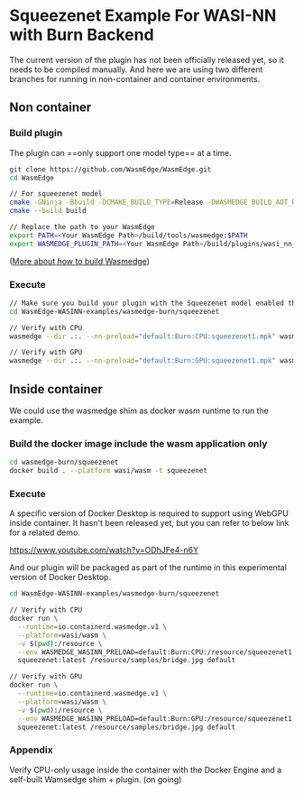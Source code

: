 # Squeezenet Example For WASI-NN with Burn Backend

The current version of the plugin has not been officially released yet, so it needs to be compiled manually. And here we are using two different branches for running in non-container and container environments.

## Non container

### Build plugin

The plugin can ==only support one model type== at a time.

```bash
git clone https://github.com/WasmEdge/WasmEdge.git
cd WasmEdge

// For squeezenet model
cmake -GNinja -Bbuild -DCMAKE_BUILD_TYPE=Release -DWASMEDGE_BUILD_AOT_RUNTIME=OFF -DWASMEDGE_PLUGIN_WASI_NN_BURNRS_MODEL=squeezenet
cmake --build build

// Replace the path to your WasmEdge
export PATH=<Your WasmEdge Path>/build/tools/wasmedge:$PATH
export WASMEDGE_PLUGIN_PATH=<Your WasmEdge Path>/build/plugins/wasi_nn_burnrs
```
([More about how to build Wasmedge](https://wasmedge.org/docs/contribute/source/os/linux/))

### Execute

```bash
// Make sure you build your plugin with the Squeezenet model enabled then
cd WasmEdge-WASINN-examples/wasmedge-burn/squeezenet

// Verify with CPU
wasmedge --dir .:. --nn-preload="default:Burn:CPU:squeezenet1.mpk" wasmedge-wasinn-example-squeezenet.wasm samples/bridge.jpg default

// Verify with GPU
wasmedge --dir .:. --nn-preload="default:Burn:GPU:squeezenet1.mpk" wasmedge-wasinn-example-squeezenet.wasm samples/bridge.jpg default
```

## Inside container

We could use the wasmedge shim as docker wasm runtime to run the example.

### Build the docker image include the wasm application only

```bash
cd wasmedge-burn/squeezenet
docker build . --platform wasi/wasm -t squeezenet
```

### Execute

A specific version of Docker Desktop is required to support using WebGPU inside container. 
It hasn't been released yet, but you can refer to below link for a related demo.

https://www.youtube.com/watch?v=ODhJFe4-n6Y

And our plugin will be packaged as part of the runtime in this experimental version of Docker Desktop.

```bash
cd WasmEdge-WASINN-examples/wasmedge-burn/squeezenet

// Verify with CPU
docker run \
  --runtime=io.containerd.wasmedge.v1 \
  --platform=wasi/wasm \
  -v $(pwd):/resource \
  --env WASMEDGE_WASINN_PRELOAD=default:Burn:CPU:/resource/squeezenet1.mpk \
  squeezenet:latest /resource/samples/bridge.jpg default

// Verify with GPU
docker run \
  --runtime=io.containerd.wasmedge.v1 \
  --platform=wasi/wasm \
  -v $(pwd):/resource \
  --env WASMEDGE_WASINN_PRELOAD=default:Burn:GPU:/resource/squeezenet1.mpk \
  squeezenet:latest /resource/samples/bridge.jpg default
```

### Appendix

Verify CPU-only usage inside the container with the Docker Engine and a self-built Wamsedge shim + plugin. (on going)